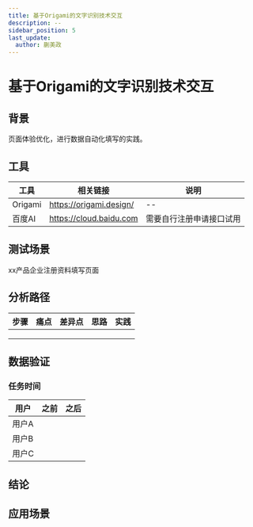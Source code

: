 ```yaml
---
title: 基于Origami的文字识别技术交互
description: --
sidebar_position: 5
last_update:
  author: 蒯美政
---
```


# 基于Origami的文字识别技术交互

## 背景

页面体验优化，进行数据自动化填写的实践。

## 工具

| 工具    | 相关链接                | 说明                     |
| ------- | ----------------------- | ------------------------ |
| Origami | https://origami.design/ | --                       |
| 百度AI  | https://cloud.baidu.com | 需要自行注册申请接口试用 |

## 测试场景

xx产品企业注册资料填写页面

## 分析路径

| 步骤 | 痛点 | 差异点 | 思路 | 实践 |
| ---- | ---- | ------ | ---- | ---- |
|      |      |        |      |      |
|      |      |        |      |      |
|      |      |        |      |      |

## 数据验证

### 任务时间

| 用户  | 之前 | 之后 |
| ----- | ---- | ---- |
| 用户A |      |      |
| 用户B |      |      |
| 用户C |      |      |

## 结论

## 应用场景
